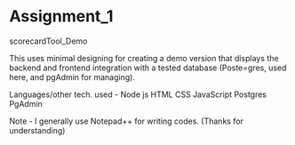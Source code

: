 # Assignment_1
scorecardTool_Demo

This uses minimal designing for creating a demo version that displays the backend and frontend integration with a tested database (Poste=gres, used here, and pgAdmin for managing).

Languages/other tech. used -
Node js
HTML
CSS
JavaScript
Postgres
PgAdmin

Note - I generally use Notepad++ for writing codes. (Thanks for understanding) 

